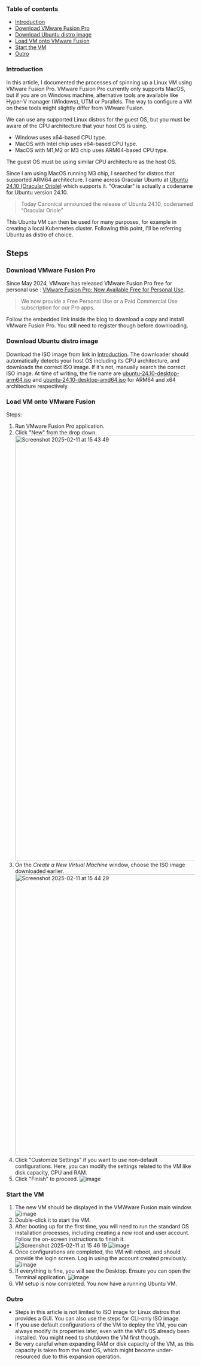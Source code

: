 ### Table of contents

- [Introduction](#introduction)
- [Download VMware Fusion Pro](#download-vmware-fusion-pro)
- [Download Ubuntu distro image](#download-ubuntu-distro-image)
- [Load VM onto VMware Fusion](#load-vm-onto-vmware-fusion)
- [Start the VM](#start-the-vm)
- [Outro](#outro)

### Introduction

In this article, I documented the processes of spinning up a Linux VM using VMware Fusion Pro. 
VMware Fusion Pro currently only supports MacOS, but if you are on Windows machine, alternative tools are available like Hyper-V manager (Windows), UTM or Parallels. 
The way to configure a VM on these tools might slightly differ from VMware Fusion. 

We can use any supported Linux distros for the guest OS, but you must be aware of the CPU architecture that your host OS is using. 
+ Windows uses x64-based CPU type.
+ MacOS with Intel chip uses x64-based CPU type.
+ MacOS with M1,M2 or M3 chip uses ARM64-based CPU type.

The guest OS must be using similar CPU architecture as the host OS. 

Since I am using MacOS running M3 chip, I searched for distros that supported ARM64 architecture. 
I came across Oracular Ubuntu at [Ubuntu 24.10 (Oracular Oriole)](https://cdimage.ubuntu.com/releases/oracular/release/) which supports it.
"Oracular" is actually a codename for Ubuntu version 24.10.

> Today Canonical announced the release of Ubuntu 24.10, codenamed “Oracular Oriole”

This Ubuntu VM can then be used for many purposes, for example in creating a local Kubernetes cluster. 
Following this point, I'll be referring Ubuntu as distro of choice. 

## Steps

### Download VMware Fusion Pro

Since May 2024, VMware has released VMware Fusion Pro free for personal use : [VMware Fusion Pro: Now Available Free for Personal Use](https://blogs.vmware.com/teamfusion/2024/05/fusion-pro-now-available-free-for-personal-use.html). 
> We now provide a Free Personal Use or a Paid Commercial Use subscription for our Pro apps.

Follow the embedded link inside the blog to download a copy and install VMware Fusion Pro. You still need to register though before downloading.

### Download Ubuntu distro image

Download the ISO image from link in [Introduction](#introduction).
The downloader should automatically detects your host OS including its CPU architecture, and downloads the correct ISO image. 
If it's not, manually search the correct ISO image. 
At time of writing, the file name are <ins>ubuntu-24.10-desktop-arm64.iso</ins> and <ins>ubuntu-24.10-desktop-amd64.iso</ins> for ARM64 and x64 architecture respectively. 

### Load VM onto VMware Fusion

Steps:
1. Run VMware Fusion Pro application.
2. Click "New" from the drop down.
   <img width="1136" alt="Screenshot 2025-02-11 at 15 43 49" src="https://github.com/user-attachments/assets/45257a89-9537-455b-9b93-38defa163329" />
3. On the _Create a New Virtual Machine_ window, choose the ISO image downloaded earlier.
   <img width="752" alt="Screenshot 2025-02-11 at 15 44 29" src="https://github.com/user-attachments/assets/d2e8136c-2889-46ec-94d3-03559dae3970" />
4. Click "Customize Settings" if you want to use non-default configurations. Here, you can modify the settings related to the VM like disk capacity, CPU and RAM.
5. Click "Finish" to proceed.
   ![image](https://github.com/user-attachments/assets/263f730f-54ee-4314-a06a-9ec92062c770)

### Start the VM
1. The new VM should be displayed in the VMWware Fusion main window.
   ![image](https://github.com/user-attachments/assets/42b2a7d4-bd27-4219-ae12-73854f86336f)
2. Double-click it to start the VM.
3. After booting up for the first time, you will need to run the standard OS installation processes, including creating a new root and user account. Follow the on-screen instructions to finish it.
   ![Screenshot 2025-02-11 at 15 46 19](https://github.com/user-attachments/assets/472db194-4a59-4f4f-b153-b936fd0785cf)
   ![image](https://github.com/user-attachments/assets/744f37b0-df23-4379-b554-af784951e5a6)
4. Once configurations are completed, the VM will reboot, and should provide the login screen. Log in using the account created previously.
   ![image](https://github.com/user-attachments/assets/d56fb563-96aa-4117-bf50-b894c26a2a18)
5. If everything is fine, you will see the Desktop. Ensure you can open the Terminal application. 
   ![image](https://github.com/user-attachments/assets/b19202c0-4924-4a57-8312-b26ec469113a)
6. VM setup is now completed. You now have a running Ubuntu VM.

### Outro
* Steps in this article is not limited to ISO image for Linux distros that provides a GUI. You can also use the steps for CLI-only ISO image. 
* If you use default configurations of the VM to deploy the VM, you can always modify its properties later, even with the VM's OS already been installed. You might need to shutdown the VM first though.
* Be very careful when expanding RAM or disk capacity of the VM, as this capacity is taken from the host OS, which might become under-resourced due to this expansion operation.
   



